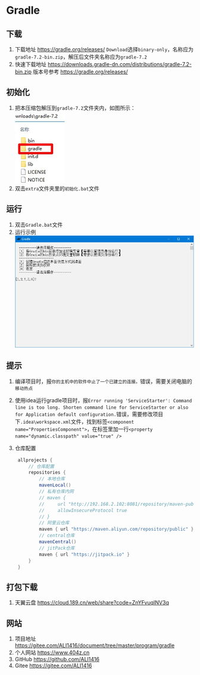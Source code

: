 # Gradle

## 下载

1. 下载地址 <https://gradle.org/releases/> `Download`选择`binary-only`，名称应为`gradle-7.2-bin.zip`，解压后文件夹名称应为`gradle-7.2`
2. 快速下载地址 <https://downloads.gradle-dn.com/distributions/gradle-7.2-bin.zip> 版本号参考 <https://gradle.org/releases/>

## 初始化

1. 把本压缩包解压到`gradle-7.2`文件夹内，如图所示：  
![初始化示例](img/初始化示例.jpg)
2. 双击`extra`文件夹里的`初始化.bat`文件

## 运行

1. 双击`Gradle.bat`文件
2. 运行示例  
![运行示例](img/运行示例.jpg)

## 提示

1. 编译项目时，报`你的主机中的软件中止了一个已建立的连接。`错误，需要关闭电脑的`移动热点`
2. 使用idea运行gradle项目时，报`Error running 'ServiceStarter': Command line is too long. Shorten command line for ServiceStarter or also for Application default configuration.`错误，需要修改项目下`.idea\workspace.xml`文件，找到标签`<component name="PropertiesComponent">`，在标签里加一行`<property name="dynamic.classpath" value="true" />`
3. 仓库配置

   ```gradle
    allprojects {
        // 仓库配置
        repositories {
            // 本地仓库
            mavenLocal()
            // 私有仓库内网
            // maven {
            //     url "http://192.168.2.102:8081/repository/maven-public/"
            //     allowInsecureProtocol true
            // }
            // 阿里云仓库
            maven { url "https://maven.aliyun.com/repository/public" }
            // central仓库
            mavenCentral()
            // jitPack仓库
            maven { url "https://jitpack.io" }
        }
    }
   ```

## 打包下载

1. 天翼云盘 <https://cloud.189.cn/web/share?code=ZnYFvuqINV3q>

## 网站

1. 项目地址 <https://gitee.com/ALI1416/document/tree/master/program/gradle>
2. 个人网站 <https://www.404z.cn>
3. GitHub <https://github.com/ALI1416>
4. Gitee <https://gitee.com/ALI1416>
